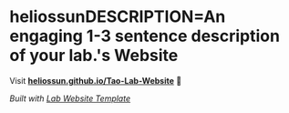 
# heliossunDESCRIPTION=An engaging 1-3 sentence description of your lab.'s Website

Visit **[heliossun.github.io/Tao-Lab-Website](https://heliossun.github.io/Tao-Lab-Website)** 🚀

_Built with [Lab Website Template](https://greene-lab.gitbook.io/lab-website-template-docs)_
